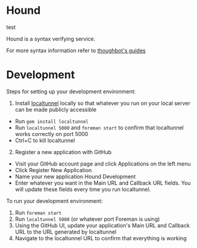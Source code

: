 # Hound

test

Hound is a syntax verifying service.

For more syntax information refer to [thoughbot's guides](https://github.com/thoughtbot/guides)

# Development

Steps for setting up your development environment:

1. Install [localtunnel](http://progrium.com/localtunnel/) locally so that whatever you run on your local server can be made publicly
   accessible
  - Run `gem install localtunnel`
  - Run `localtunnel 5000` and `foreman start` to confirm that localtunnel works correctly on port
5000
  - Ctrl+C to kill localtunnel


2. Register a new application with GitHub
  - Visit your GitHub account page and click Applications on the left menu
  - Click Register New Application
  - Name your new application Hound Development
  - Enter whatever you want in the Main URL and Callback URL fields. You will
update these fields every time you run localtunnel.

To run your development environment:

1. Run `foreman start`
2. Run `localtunnel 5000` (or whatever port Foreman is using)
3. Using the GitHub UI, update your application's Main URL and Callback URL
   to the URL generated by localtunnel
4. Navigate to the localtunnel URL to confirm that everything is working

